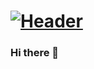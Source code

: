 # [![Header](https://raw.githubusercontent.com/mus-ali1/mus-ali1/mus-ali1/main/readme_header.png)](https://mus-ali1.github.io/Professional-Portfolio/)




### Hi there 👋

<!--
**mus-ali1/mus-ali1** is a ✨ _special_ ✨ repository because its `README.md` (this file) appears on your GitHub profile.

Here are some ideas to get you started:

- 🔭 I’m currently working on ...
- 🌱 I’m currently learning ...
- 👯 I’m looking to collaborate on ...
- 🤔 I’m looking for help with ...
- 💬 Ask me about ...
- 📫 How to reach me: ...
- ⚡ Fun fact: ...
-->
